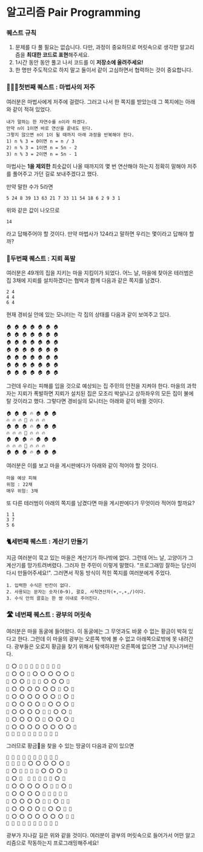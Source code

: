 ﻿# 알고리즘 Pair Programming

### 퀘스트 규칙
1. 문제를 다 풀 필요는 없습니다. 다만, 과정이 중요하므로 머릿속으로 생각한 알고리즘을 **최대한 코드로 표현**해주세요.
2.  1시간 동안 동안 풀고 나서 코드를 이 **저장소에 올려주세요!**
3. 한 명만 주도적으로 하지 말고 둘이서 같이 고심하면서 협력하는 것이 중요합니다.

### 🧙🏼‍♀️첫번째 퀘스트 : 마법사의 저주
여러분은 마법사에게 저주에 걸렸다. 그러고 나서 한 쪽지를 받았는데 그 쪽지에는 아래와 같이 적혀 있었다.
```
내가 말하는 한 자연수를 n이라 하겠다.
만약 n이 1이면 바로 연산을 끝내도 된다.
그렇지 않으면 n이 1이 될 때까지 아래 과정을 반복해야 한다.
1) n % 3 = 0이면 n = n / 3
2) n % 3 = 1이면 n = 5n - 2
3) n % 3 = 2이면 n = 5n - 1
```
마법사는 **1을 제외한** 최솟값이 나올 때까지의 몇 번 연산해야 하는지 정확히 말해야 저주를 풀어주고 가던 길로 보내주겠다고 했다.

만약 말한 수가 5라면 
```
5 24 8 39 13 63 21 7 33 11 54 18 6 2 9 3 1
```
위와 같은 값이 나오므로 
```
14
```
라고 답해주어야 할 것이다.
만약 마법사가 124라고 말하면 우리는 몇이라고 답해야 할까?

### 🧟두번째 퀘스트 : 지뢰 폭발
여러분은 49개의 집을 지키는 마을 지킴이가 되었다. 어느 날, 마을에 찾아온 테러범은 집 3채에 지뢰를 설치하겠다는 협박과 함께 다음과 같은 쪽지를 남겼다.
```
2 4
4 4
6 4
```
현재 경비실 안에 있는 모니터는 각 집의 상태를 다음과 같이 보여주고 있다.
```
🏠 🏠 🏠 🏠 🏠 🏠 🏠
🏠 🏠 🏠 🏠 🏠 🏠 🏠
🏠 🏠 🏠 🏠 🏠 🏠 🏠
🏠 🏠 🏠 🏠 🏠 🏠 🏠
🏠 🏠 🏠 🏠 🏠 🏠 🏠
🏠 🏠 🏠 🏠 🏠 🏠 🏠
🏠 🏠 🏠 🏠 🏠 🏠 🏠
```
그런데 우리는 피해를 입을 것으로 예상되는 집 주민의 안전을 지켜야 한다. 마을의 과학자는 지뢰가 폭발하면 지뢰가 설치된 집은 모조리 박살나고 상하좌우의 모든 집이 불에 탈 것이라고 했다. 그렇다면 경비실의 모니터는 아래와 같이 바뀔 것이다.
```
🏠 🏠 🏠 🔥 🏠 🏠 🏠
🔥 🔥 🔥 💢 🔥 🔥 🔥
🏠 🏠 🏠 🔥 🏠 🏠 🏠
🔥 🔥 🔥 💢 🔥 🔥 🔥
🏠 🏠 🏠 🔥 🏠 🏠 🏠
🔥 🔥 🔥 💢 🔥 🔥 🔥
🏠 🏠 🏠 🔥 🏠 🏠 🏠
```
여러분은 이를 보고 마을 게시판에다가 아래와 같이 적어야 할 것이다.
```
마을 예상 피해
위험 : 22채
매우 위험: 3채
```
또 다른 테러범이 아래의 쪽지를 남겼다면 마을 게시판에다가 무엇이라 적어야 할까요?
```
1 1
3 7
5 6
```
### 🐈세번째 퀘스트 : 계산기 만들기
지금 여러분이 묵고 있는 마을은 계산기가 하나밖에 없다. 그런데 어느 날, 고양이가 그 계산기를 망가트려버렸다. 그러자 한 주민이 이렇게 말했다. "프로그래밍 잘하는 당신이 다시 만들어주세요!". 그러면서 작동 방식이 적힌 쪽지를 여러분에게 주었다.
```
1. 입력한 수식은 빈칸이 없다.
2. 사용되는 문자는 숫자(0~9), 괄호, 사칙연산자(+,−,∗,/)이다.
3. 수식 안의 괄호는 한 쌍 이내로 주어진다.
```

### 🛣️ 네번째 퀘스트 : 광부의 머릿속
여러분은 마을 동굴에 들어왔다. 이 동굴에는 그 무엇과도 바꿀 수 없는 황금이 박혀 있다고 한다. 그런데 이 마을의 광부는 오른쪽 밖에 볼 수 없고 아래쪽으로밖에 못 내려간다. 광부들은 오로지 황금을 찾기 위해서 탐색하지만 오른쪽에 없으면 그냥 지나가버린다.
```
🚧 ⭕ 🚧 🚧 🚧 🚧 🚧 🚧 🚧 🚧
🚧 ⭕ ⭕ 🚧 ⭕ ⭕ ⭕ ⭕ ⭕ 🚧
🚧 ⭕ ⭕ 🚧 🚧 🚧 ⭕ ⭕ ⭕ 🚧
🚧 ⭕ ⭕ ⭕ ⭕ ⭕ ⭕ 🚧 ⭕ 🚧
🚧 ⭕ ⭕ ⭕ ⭕ ⭕ ⭕ 🚧 ⭕ 🚧
🚧 ⭕ ⭕ ⭕ ⭕ 🚧 ⭕ ⭕ ⭕ 🚧
🚧 ⭕ ⭕ ⭕ ⭕ 🚧 💛 ⭕ ⭕ 🚧
🚧 ⭕ ⭕ ⭕ ⭕ 🚧 ⭕ ⭕ ⭕ 🚧
🚧 ⭕ ⭕ ⭕ ⭕ ⭕ ⭕ ⭕ ⭕ 🚧 
🚧 🚧 🚧 🚧 🚧 🚧 🚧 🚧 🚧 🚧
```
그러므로 황금💛을 찾을 수 있는 땅굴이 다음과 같이 있으면
```
🚧 👷 🚧 🚧 🚧 🚧 🚧 🚧 🚧 🚧
🚧 👷 👷 🚧 ⭕ ⭕ ⭕ ⭕ ⭕ 🚧
🚧 ⭕ 👷 🚧 🚧 🚧 ⭕ ⭕ ⭕ 🚧
🚧 ⭕ 👷  👷 👷 👷 👷 🚧 ⭕ 🚧
🚧 ⭕ ⭕ ⭕ ⭕ ⭕ 👷 🚧 ⭕ 🚧
🚧 ⭕ ⭕ ⭕ ⭕ 🚧 👷 👷 👷 🚧
🚧 ⭕ ⭕ ⭕ ⭕ 🚧 💛 ⭕ 👷 🚧
🚧 ⭕ ⭕ ⭕ ⭕ 🚧 ⭕ ⭕ 👷 🚧
🚧 ⭕ ⭕ ⭕ ⭕ ⭕ ⭕ ⭕ 👷 🚧 
🚧 🚧 🚧 🚧 🚧 🚧 🚧 🚧 🚧 🚧
```
광부가 지나갈 길은 위와 같을 것이다. 여러분이 광부의 머릿속으로 들어가서 어떤 알고리즘으로 작동하는지 프로그래밍해주세요!

